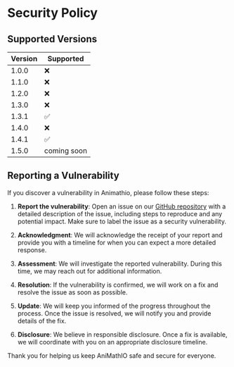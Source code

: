 # Security Policy

## Supported Versions

| Version | Supported          |
| ------- | ------------------ |
| 1.0.0   | :x:                |
| 1.1.0   | :x:                |
| 1.2.0   | :x:                |
| 1.3.0   | :x:                |
| 1.3.1   | :white_check_mark: |
| 1.4.0   | :x:                |
| 1.4.1   | :white_check_mark: |
| 1.5.0   | coming soon        |

## Reporting a Vulnerability

If you discover a vulnerability in Animathio, please follow these steps:

1. **Report the vulnerability**: Open an issue on our [GitHub repository](https://github.com/AniMathIO/AniMathIO/issues) with a detailed description of the issue, including steps to reproduce and any potential impact. Make sure to label the issue as a security vulnerability.

2. **Acknowledgment**: We will acknowledge the receipt of your report and provide you with a timeline for when you can expect a more detailed response.

3. **Assessment**: We will investigate the reported vulnerability. During this time, we may reach out for additional information.

4. **Resolution**: If the vulnerability is confirmed, we will work on a fix and resolve the issue as soon as possible.

5. **Update**: We will keep you informed of the progress throughout the process. Once the issue is resolved, we will notify you and provide details of the fix.

6. **Disclosure**: We believe in responsible disclosure. Once a fix is available, we will coordinate with you on an appropriate disclosure timeline.

Thank you for helping us keep AniMathIO safe and secure for everyone.

